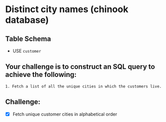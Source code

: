 # Distinct city names (chinook database)

## Table Schema
- USE `customer`

## Your challenge is to construct an SQL query to achieve the following:

    1. Fetch a list of all the unique cities in which the customers live.

## Challenge:

- [x] Fetch unique customer cities in alphabetical order